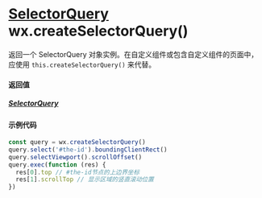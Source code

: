 # [SelectorQuery](./SelectorQuery.md) wx.createSelectorQuery()


返回一个 SelectorQuery 对象实例。在自定义组件或包含自定义组件的页面中，应使用 `this.createSelectorQuery()` 来代替。

#### 返回值

##### [SelectorQuery](./SelectorQuery.md)

#### 示例代码

```js
const query = wx.createSelectorQuery()
query.select('#the-id').boundingClientRect()
query.selectViewport().scrollOffset()
query.exec(function (res) {
  res[0].top // #the-id节点的上边界坐标
  res[1].scrollTop // 显示区域的竖直滚动位置
})
```